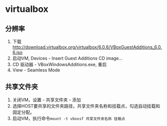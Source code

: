 # virtualbox

## 分辨率

1. 下载<http://download.virtualbox.org/virtualbox/6.0.6/VBoxGuestAdditions_6.0.6.iso>
1. 启动VM, Devices - Insert Guest Additions CD image...
1. CD 驱动器 - VBoxWindowsAdditions.exe, 重启
1. View - Seamless Mode


## 共享文件夹

1. 关闭VM，设置 - 共享文件夹 - 添加
1. 选择HOST要共享的文件夹路径，共享文件夹名称和挂载点，勾选自动挂载和固定分配。
1. 启动VM，执行命令`mount -t vboxsf 共享文件夹名称 挂载点`
